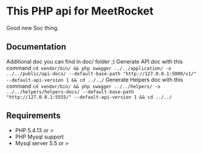 # This PHP api for MeetRocket
Good new Soc thing.

## Documentation
Additional doc you can find in doc/ folder ;)
Generate API doc with this command
```cd vendor/bin/ && php swagger ../../application/ -o ../../public/api-docs/ --default-base-path "http://127.0.0.1:5000/v1/" --default-api-version 1 && cd ../../```
Generate Helpers doc with this command
```cd vendor/bin/ && php swagger ../../helpers/ -o ../../helpers/helpers-docs/ --default-base-path "http://127.0.0.1:5555/" --default-api-version 1 && cd ../../```


## Requirements

- PHP 5.4.13 or >
- PHP Mysql support
- Mysql server 5.5 or >